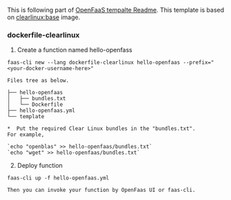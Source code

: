 This is following part of [OpenFaaS tempalte Readme](https://github.com/clearlinux/dockerfiles/blob/master/FaaS/OpenFaaS/template/README.md). 
This template is based on [clearlinux:base](https://hub.docker.com/_/clearlinux) image.

### dockerfile-clearlinux
1.  Create a function named hello-openfass

`faas-cli new --lang dockerfile-clearlinux hello-openfaas --prefix="<your-docker-username-here>"`

    Files tree as below.
>
    ├── hello-openfaas
    │   ├── bundles.txt
    │   └── Dockerfile
    ├── hello-openfaas.yml
    └── template

    *  Put the required Clear Linux bundles in the "bundles.txt".
    For example,

    `echo "openblas" >> hello-openfaas/bundles.txt`
    `echo "wget" >> hello-openfaas/bundles.txt`

2. Deploy function 

`faas-cli up -f hello-openfaas.yml`

    Then you can invoke your function by OpenFaas UI or faas-cli.

